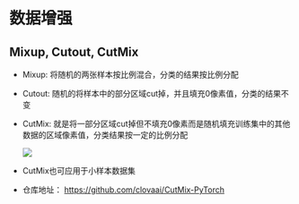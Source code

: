 # 数据增强

## Mixup, Cutout, CutMix
- Mixup: 将随机的两张样本按比例混合，分类的结果按比例分配
- Cutout: 随机的将样本中的部分区域cut掉，并且填充0像素值，分类的结果不变
- CutMix: 就是将一部分区域cut掉但不填充0像素而是随机填充训练集中的其他数据的区域像素值，分类结果按一定的比例分配
  
  
  ![](https://img-blog.csdnimg.cn/20200116092100859.png?x-oss-process=image/watermark,type_ZmFuZ3poZW5naGVpdGk,shadow_10,text_aHR0cHM6Ly9ibG9nLmNzZG4ubmV0L3dlaXhpbl8zODcxNTkwMw==,size_16,color_FFFFFF,t_70)


- CutMix也可应用于小样本数据集
- 仓库地址： https://github.com/clovaai/CutMix-PyTorch